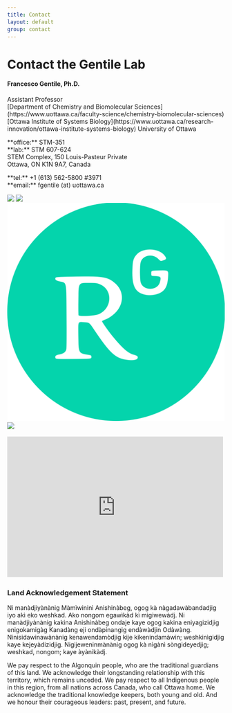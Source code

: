 ```yaml
---
title: Contact
layout: default
group: contact
---
```


# Contact the Gentile Lab

<div class="row">
<div class="col-md-5">

  <h4>Francesco Gentile, Ph.D.</h4>
  <p>
  Assistant Professor<br>
  [Department of Chemistry and Biomolecular Sciences](https://www.uottawa.ca/faculty-science/chemistry-biomolecular-sciences)<br>
  [Ottawa Institute of Systems Biology](https://www.uottawa.ca/research-innovation/ottawa-institute-systems-biology)<a>
  University of Ottawa<a>
  </p>
  
  <p>
  **office:** STM-351<br>
  **lab:** STM 607-624<br>
  STEM Complex, 150 Louis-Pasteur Private<br>
  Ottawa, ON K1N 9A7, Canada
  </p>

  <p>
  **tel:** +1 (613) 562-5800 #3971<br>
  **email:** fgentile (at) uottawa.ca
  </p>

<a href="https://github.com/gentile-lab"><img class="inline-block mem-icon" src="/static/img/logo/github_logo.svg"></a>
<a href="https://scholar.google.com/citations?user=Sm3NG60AAAAJ&hl=it"><img class="inline-block mem-icon" src="/static/img/logo/gscholar_logo.svg"></a>
<a href="https://www.researchgate.net/profile/Francesco-Gentile"><img class="inline-block mem-icon" src="/static/img/logo/rgate_logo.png"></a>
<a href="https://www.linkedin.com/in/francesco-gentile-513a9ba0/"><img class="inline-block mem-icon" src="/static/img/logo/linkedin_logo.svg"></a>

</div>

<div class="col-md-6">

<iframe src="https://www.google.com/maps/embed?pb=!1m18!1m12!1m3!1d2800.456072956571!2d-75.68328092391657!3d45.42030697107328!2m3!1f0!2f0!3f0!3m2!1i1024!2i768!4f13.1!3m3!1m2!1s0x4cce05b6ced05641%3A0x57a01c13e73f9079!2sSTEM%20Complex%20(STM)!5e0!3m2!1sen!2sca!4v1689975841667!5m2!1sen!2sca" width="500" height="325" style="border:0;" allowfullscreen="" loading="lazy" referrerpolicy="no-referrer-when-downgrade"></iframe><br>

</div>

### Land Acknowledgement Statement

Ni manàdjiyànànig Màmìwininì Anishinàbeg, ogog kà nàgadawàbandadjig iyo akì eko weshkad. Ako nongom egawìkàd kì mìgiwewàdj.
Ni manàdjiyànànig kakina Anishinàbeg ondaje kaye ogog kakina eniyagizidjig enigokamigàg Kanadàng eji ondàpinangig endàwàdjin Odàwàng.
Ninisidawinawànànig kenawendamòdjig kije kikenindamàwin; weshkinìgidjig kaye kejeyàdizidjig.
Nigijeweninmànànig ogog kà nìgànì sòngideyedjig; weshkad, nongom; kaye àyànikàdj.

We pay respect to the Algonquin people, who are the traditional guardians of this land. We acknowledge their longstanding relationship with this territory, which remains unceded. We pay respect to all Indigenous people in this region, from all nations across Canada, who call Ottawa home. We acknowledge the traditional knowledge keepers, both young and old. And we honour their courageous leaders: past, present, and future.

